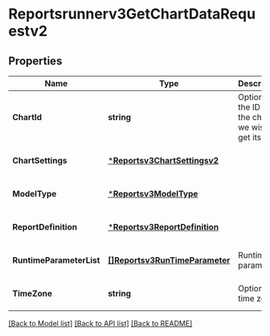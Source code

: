 # Reportsrunnerv3GetChartDataRequestv2

## Properties
Name | Type | Description | Notes
------------ | ------------- | ------------- | -------------
**ChartId** | **string** | Optional: the ID of the chart we wish to get its data. | [optional] [default to null]
**ChartSettings** | [***Reportsv3ChartSettingsv2**](reportsv3ChartSettingsv2.md) |  | [optional] [default to null]
**ModelType** | [***Reportsv3ModelType**](reportsv3ModelType.md) |  | [optional] [default to null]
**ReportDefinition** | [***Reportsv3ReportDefinition**](reportsv3ReportDefinition.md) |  | [optional] [default to null]
**RuntimeParameterList** | [**[]Reportsv3RunTimeParameter**](reportsv3RunTimeParameter.md) | Runtime parameters. | [optional] [default to null]
**TimeZone** | **string** | Optional: time zone. | [optional] [default to null]

[[Back to Model list]](../README.md#documentation-for-models) [[Back to API list]](../README.md#documentation-for-api-endpoints) [[Back to README]](../README.md)

